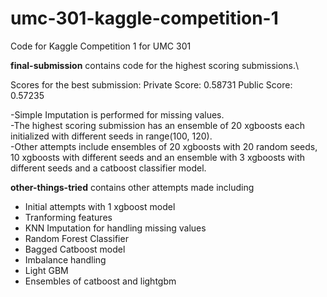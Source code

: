 # umc-301-kaggle-competition-1
Code for Kaggle Competition 1 for UMC 301 

**final-submission** contains code for the highest scoring submissions.\

Scores for the best submission:
Private Score: 0.58731
Public Score: 0.57235

-Simple Imputation is performed for missing values.\
-The highest scoring submission has an ensemble of 20 xgboosts each initialized with different seeds in range(100, 120).\
-Other attempts include ensembles of 20 xgboosts with 20 random seeds, 10 xgboosts with different seeds and an ensemble with 3 xgboosts with different seeds and a catboost classifier model.

**other-things-tried** contains other attempts made including
- Initial attempts with 1 xgboost model 
- Tranforming features
- KNN Imputation for handling missing values
- Random Forest Classifier
- Bagged Catboost model
- Imbalance handling
- Light GBM
- Ensembles of catboost and lightgbm
